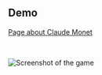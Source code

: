 ## Demo ##

[Page about Claude Monet](https://github.com/KivilevaXenia/KivilevaXenia.github.io/blob/master/claude-monet/index.html)

<br />

![Screenshot of the game](page.png)